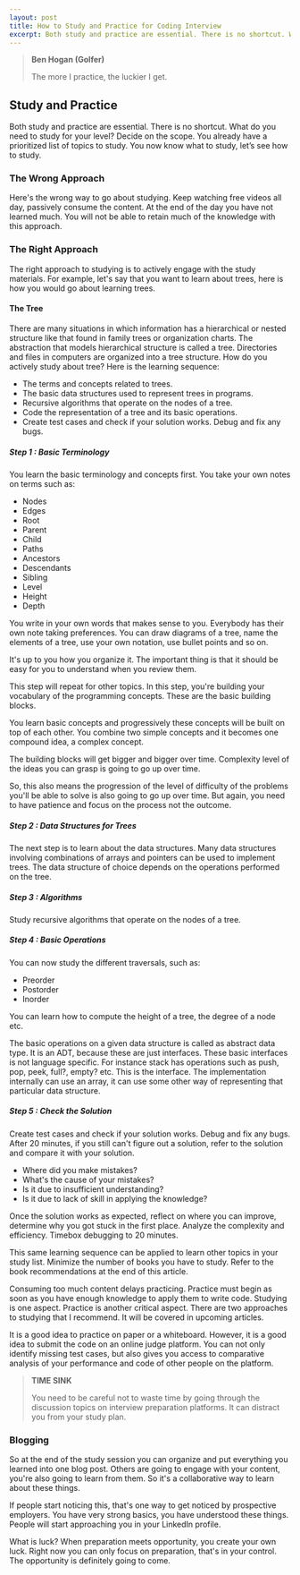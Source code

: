 ```yaml
---
layout: post
title: How to Study and Practice for Coding Interview 
excerpt: Both study and practice are essential. There is no shortcut. What do you need to study for your level? Decide on the scope. You already have a prioritized list of topics to study. You now know what to study, let’s see how to study.
---
```


<blockquote class="note">
  <strong>Ben Hogan (Golfer)</strong> 
  <p>
    The more I practice, the luckier I get.
  </p>
</blockquote>

## Study and Practice

Both study and practice are essential. There is no shortcut. What do you need to study for your level? Decide on the scope. You already have a prioritized list of topics to study. You now know what to study, let’s see how to study. 

### The Wrong Approach

Here's the wrong way to go about studying. Keep watching free videos all day, passively consume the content. At the end of the day you have not learned much. You will not be able to retain much of the knowledge with this approach. 

### The Right Approach

The right approach to studying is to actively engage with the study materials. For example, let's say that you want to learn about trees, here is how you would go about learning trees.

#### The Tree

There are many situations in which information has a hierarchical or nested structure like that found in family trees or organization charts. The abstraction that models hierarchical structure is called a tree. Directories and files in computers are organized into a tree structure. How do you actively study about tree? Here is the learning sequence:

- The terms and concepts related to trees.
- The basic data structures used to represent trees in programs.
- Recursive algorithms that operate on the nodes of a tree.
- Code the representation of a tree and its basic operations.
- Create test cases and check if your solution works. Debug and fix any bugs.

##### Step 1 : Basic Terminology

You learn the basic terminology and concepts first. You take your own notes on terms such as:

- Nodes
- Edges
- Root
- Parent
- Child
- Paths
- Ancestors
- Descendants
- Sibling
- Level
- Height
- Depth

You write in your own words that makes sense to you. Everybody has their own note taking preferences. You can draw diagrams of a tree, name the elements of a tree, use your own notation, use bullet points and so on. 

It's up to you how you organize it. The important thing is that it should be easy for you to understand when you review them. 

This step will repeat for other topics. In this step, you're building your vocabulary of the programming concepts. These are the basic building blocks. 

You learn basic concepts and progressively these concepts will be built on top of each other. You combine two simple concepts and it becomes one compound idea, a complex concept. 

The building blocks will get bigger and bigger over time. Complexity level of the ideas you can grasp is going to go up over time. 

So, this also means the progression of the level of difficulty of the problems you'll be able to solve is also going to go up over time. But again, you need to have patience and focus on the process not the outcome. 

##### Step 2 : Data Structures for Trees

The next step is to learn about the data structures. Many data structures involving combinations of arrays and pointers can be used to implement trees. The data structure of choice depends on the operations performed on the tree. 

##### Step 3 : Algorithms

Study recursive algorithms that operate on the nodes of a tree.

##### Step 4 : Basic Operations

You can now study the different traversals, such as:

- Preorder
- Postorder
- Inorder

You can learn how to compute the height of a tree, the degree of a node etc. 

The basic operations on a given data structure is called as abstract data type. It is an ADT, because these are just interfaces. These basic interfaces is not language specific. For instance stack has operations such as push, pop, peek, full?, empty? etc. This is the interface. The implementation internally can use an array, it can use some other way of representing that particular data structure.

##### Step 5 : Check the Solution

Create test cases and check if your solution works. Debug and fix any bugs. After 20 minutes, if you still can't figure out a solution, refer to the solution and compare it with your solution.

- Where did you make mistakes?
- What's the cause of your mistakes?
- Is it due to insufficient understanding?
- Is it due to lack of skill in applying the knowledge?
	
Once the solution works as expected, reflect on where you can improve, determine why you got stuck in the first place. Analyze the complexity and efficiency. Timebox debugging to 20 minutes.

This same learning sequence can be applied to learn other topics in your study list. Minimize the number of books you have to study. Refer to the book recommendations at the end of this article. 

Consuming too much content delays practicing. Practice must begin as soon as you have enough knowledge to apply them to write code. Studying is one aspect. Practice is another critical aspect. There are two approaches to studying that I recommend. It will be covered in upcoming articles.

It is a good idea to practice on paper or a whiteboard. However, it is a good idea to submit the code on an online judge platform. You can not only identify missing test cases, but also gives you access to comparative analysis of your performance and code of other people on the platform. 

<blockquote class="note">
  <strong>TIME SINK</strong> 
  <p>
    You need to be careful not to waste time by going through the discussion topics on interview preparation platforms. It can distract you from your study plan.
  </p>
</blockquote>

### Blogging

So at the end of the study session you can organize and put everything you learned into one blog post. Others are going to engage with your content, you're also going to learn from them. So it's a collaborative way to learn about these things. 

If people start noticing this, that's one way to get noticed by prospective employers. You have very strong basics, you have understood these things. People will start approaching you in your LinkedIn profile. 

What is luck? When preparation meets opportunity, you create your own luck. Right now you can only focus on preparation, that's in your control. The opportunity is definitely going to come. 

